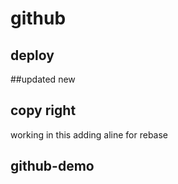 # github
## deploy
##updated new
## copy right
working in this 
adding aline for rebase
## github-demo
